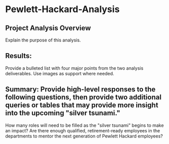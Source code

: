 # Pewlett-Hackard-Analysis

## Project Analysis Overview 
Explain the purpose of this analysis.

 ## Results: 
Provide a bulleted list with four major points from the two analysis deliverables. Use images as support where needed.

## Summary: Provide high-level responses to the following questions, then provide two additional queries or tables that may provide more insight into the upcoming "silver tsunami."
How many roles will need to be filled as the "silver tsunami" begins to make an impact?
Are there enough qualified, retirement-ready employees in the departments to mentor the next generation of Pewlett Hackard employees?
